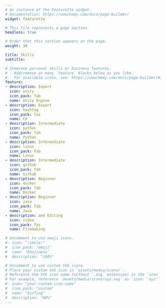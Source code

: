 ```yaml
---
# An instance of the Featurette widget.
# Documentation: https://wowchemy.com/docs/page-builder/
widget: featurette

# This file represents a page section.
headless: true

# Order that this section appears on the page.
weight: 30

title: Skills
subtitle:

# Showcase personal skills or business features.
# - Add/remove as many `feature` blocks below as you like.
# - For available icons, see: https://wowchemy.com/docs/page-builder/#icons
feature:
- description: Expert
  icon: unity
  icon_pack: fab
  name: Unity Engine
- description: Expert
  icon: hashtag
  icon_pack: fas
  name: C#
- description: Intermediate
  icon: python
  icon_pack: fab
  name: Python
- description: Intermediate
  icon: linux
  icon_pack: fab
  name: Linux
- description: Intermediate
  icon: github
  icon_pack: fab
  name: Github
- description: Beginner
  icon: docker
  icon_pack: fab
  name: Docker
- description: Beginner
  icon: java
  icon_pack: fab
  name: Java
- description: and Editing
  icon: video
  icon_pack: fas
  name: Filmmaking

# Uncomment to use emoji icons.
#- icon: ":smile:"
#  icon_pack: "emoji"
#  name: "Emojiness"
#  description: "100%"  

# Uncomment to use custom SVG icons.
# Place your custom SVG icon in `assets/media/icons/`.
# Reference the SVG icon name (without `.svg` extension) in the `icon` field.
# For example, reference `assets/media/icons/xyz.svg` as `icon: 'xyz'`
#- icon: "your-custom-icon-name"
#  icon_pack: "custom"
#  name: "Surfing"
#  description: "90%"
---
```


